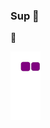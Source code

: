 ### Sup 👋

:snake:

![snake gif](https://github.com/ShivamDureja/ShivamDureja/blob/output/github-contribution-grid-snake.gif)
